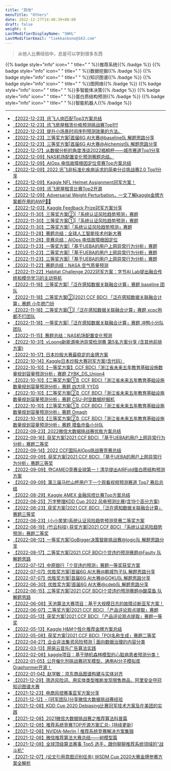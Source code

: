 ```yaml
---
title: "其他"
menuTitle: "Others"
date: 2022-12-27T14:40:39+08:00
draft: false
weight: 4
LastModifierDisplayName: "SWHL"
LastModifierEmail: "liekkaskono@163.com"
---
```


> 从他人比赛经验中，总是可以学到很多东西

{{% badge style="info" icon=" " title=" " %}}推荐系统{{% /badge %}}
{{% badge style="info" icon=" " title=" " %}}数据挖掘{{% /badge %}}
{{% badge style="info" icon=" " title=" " %}}知识图谱{{% /badge %}}
{{% badge style="info" icon=" " title=" " %}}图网络{{% /badge %}}
{{% badge style="info" icon=" " title=" " %}}多智能体决策{{% /badge %}}
{{% badge style="info" icon=" " title=" " %}}蛋白质结构预测{{% /badge %}}
{{% badge style="info" icon=" " title=" " %}}智能机器人{{% /badge %}}

---
- [【2022-12-23】讯飞人岗匹配Top3方案总结](http://mp.weixin.qq.com/s?__biz=Mzk0NDE5Nzg1Ng==&mid=2247505938&idx=2&sn=5d4f0fecf7ab9ae99fb2970bab2e7d84&chksm=c32ac19df45d488bf574e7bbb50180462f411949a7743c974e7ebf63cf269fe5e8d5f422d570#rd)
- [【2022-12-23】讯飞房屋租赁价格预测挑战赛Top1!!!](http://mp.weixin.qq.com/s?__biz=Mzk0NDE5Nzg1Ng==&mid=2247505875&idx=1&sn=4413426db5e2c51af92b550e94abec7b&chksm=c32ace5cf45d474ae505825adb852aa85dac9c90c5ce9db4f907c760e97aaf7c7fafcf1ab0e5#rd)
- [【2022-12-23】提升小场景时间序列预测效果的方法。](http://mp.weixin.qq.com/s?__biz=Mzk0NDE5Nzg1Ng==&mid=2247505912&idx=1&sn=c3f222e1edf00af20c6fc734c56b3172&chksm=c32ace77f45d476189b1936df1a5f7be24219b87b4ceedaadf2691ed0d5c4e0b6ce4518e2ff9#rd)
- [【2022-12-23】三等奖方案|首届6G AI大赛@baseline队 解题思路分享](https://mp.weixin.qq.com/s/SgBWO6tylTfXQ3T0iFNETw)
- [【2022-12-23】三等奖方案|首届6G AI大赛@Alchemist队 解题思路分享](https://mp.weixin.qq.com/s/TikPXaLHHOpiLTKoC0MjNA)
- [【2022-12-17】从数据分析的角度浅谈2022梧桐杯——城市赛道Top1分享](https://mp.weixin.qq.com/s/bbt0lyPotRw6ospOjJjotQ)
- [【2022-12-09】NAS机场配置变化预测赛题总结。](http://mp.weixin.qq.com/s?__biz=Mzk0NDE5Nzg1Ng==&mid=2247505708&idx=1&sn=48a8d11c77e520c07bffecd81ab9c599&chksm=c32acea3f45d47b529cec54724afdf4196615a9177b9abf504283f3f1fd711203e31ca3a8ab2#rd)
- [【2022-12-09】AIOps 电信故障根因定位竞赛Top方案总结](http://mp.weixin.qq.com/s?__biz=Mzk0NDE5Nzg1Ng==&mid=2247505754&idx=1&sn=d45a33fca19ddd0d33192d621c620473&chksm=c32aced5f45d47c31b98cb9675e2503de50bd24ec2f31bb0ace70f5612621aea43607aa0aa69#rd)
- [【2022-12-09】2022 讯飞非标准化疾病诉求的简单分诊挑战赛2.0 Top1分享](http://mp.weixin.qq.com/s?__biz=Mzk0NDE5Nzg1Ng==&mid=2247505848&idx=2&sn=87c6319660b10040de7bc0c4717d419f&chksm=c32ace37f45d47215d4064cc7c283af40f34a7f1c5097ea4011458f854dd1a066e626ec7897a#rd)
- [【2022-12-09】Kaggle NFL Helmet Assignment冠军方案！](http://mp.weixin.qq.com/s?__biz=Mzk0NDE5Nzg1Ng==&mid=2247505861&idx=1&sn=825d484da746cf191eb34be90d521389&chksm=c32ace4af45d475cafa77912273e2a825a8e8c79fcb521f4775299ef1bfc3c3c927f4a99d2cf#rd)
- [【2022-12-09】讯飞房屋租赁比赛Top2开源](http://mp.weixin.qq.com/s?__biz=Mzk0NDE5Nzg1Ng==&mid=2247505869&idx=2&sn=86a2ea68f36870e1648d965a05017dae&chksm=c32ace42f45d4754d3e642929484645b199002e7be9de020e0171bc7d4ed6f214948d0110d48#rd)
- [【2022-12-09】Adversarial Weight Perturbation，一文了解kaggle金牌方案都在用的AWP🥇🥇](http://mp.weixin.qq.com/s?__biz=MzAxOTU5NTU4MQ==&mid=2247490374&idx=1&sn=033ed7bab413e7ecd4001588f1208d61&chksm=9bc5f314acb27a02d5cb45ae26c045b42a18fc995e389e6df6d580c102af9bfd1b5294607776#rd)
- [【2022-12-03】Kaggle Feedback Prize冠军方案分享](http://mp.weixin.qq.com/s?__biz=Mzk0NDE5Nzg1Ng==&mid=2247505798&idx=1&sn=7d6d9ee97404541b826ed3c61cea5e3a&chksm=c32ace09f45d471f86163e9bba572cffab661438370807a7f3b3c311164f7e73d3f0ac656baa#rd)
- [【2022-11-30】三等奖方案②|「系统认证风险趋势预测」赛题](http://mp.weixin.qq.com/s?__biz=MzI5ODQxMTk5MQ==&mid=2247511631&idx=3&sn=0e1e7eb95c4c7b647a7a4bc98e9f9459&chksm=eca4dcf7dbd355e1b5f61b5892e01773df732a7070b25772abd9ea794170537b3e83f36a057e#rd)
- [【2022-11-30】三等奖方案①|「系统认证风险趋势预测」赛题](http://mp.weixin.qq.com/s?__biz=MzI5ODQxMTk5MQ==&mid=2247511631&idx=2&sn=aedf255f3fb902f3aa3b91f26c848c2e&chksm=eca4dcf7dbd355e12894209933c5fb9e2007f055e07a99605763ac554693dec8745cd23e27cc#rd)
- [【2022-11-30】二等奖方案|「系统认证风险趋势预测」赛题](http://mp.weixin.qq.com/s?__biz=MzI5ODQxMTk5MQ==&mid=2247511631&idx=1&sn=449228647107050027e6a5cd9a35c500&chksm=eca4dcf7dbd355e13ceb06043321e4584049840adf78979cecce37e1890c66219b17defed4f6#rd)
- [【2022-11-28】赛题总结：全球人工智能技术创新大赛](http://mp.weixin.qq.com/s?__biz=MzIwNDA5NDYzNA==&mid=2247500363&idx=1&sn=700a81a9ee660cfae2d90c87a6a71da0&chksm=96c7ef8ea1b066982bc693885e5f9e88452d32c90dadf7284bbff8fdb7e48e5555a1a5fd661b#rd)
- [【2022-11-26】竞赛总结：AIOps 电信故障根因定位](https://mp.weixin.qq.com/s/lN1HHHn9QVpaZVr-iGqH9A)
- [【2022-11-23】一等奖方案|「基于UEBA的用户上网异常行为分析」赛题](https://mp.weixin.qq.com/s/zI0uKhiZZDyNMAwKjdoBHg)
- [【2022-11-23】二等奖方案|「基于UEBA的用户上网异常行为分析」赛题](https://mp.weixin.qq.com/s/2HKSUnPIqzZ_vi4w1ejNBg)
- [【2022-11-23】三等奖方案|「基于UEBA的用户上网异常行为分析」赛题](https://mp.weixin.qq.com/s/cNbuUJcf4bYRbySq9fYgBg)
- [【2022-11-22】赛题总结：NASA 空气质量预测](https://mp.weixin.qq.com/s/RIoa2ScRLT2Y7p2olxTfDA)
- [【2022-11-22】Habitat Challenge 2022冠军方案：字节AI Lab提出融合传统和模仿学习的主动导航](https://mp.weixin.qq.com/s/DGYv97OMYDtA6HVY04h-Dg)
- [【2022-11-18】三等奖方案|「泛在感知数据关联融合计算」赛题 baseline 团队](https://mp.weixin.qq.com/s/_bAsK3d9evpXHXmnA4ow0w)
- [【2022-11-18】二等奖方案②|2021 CCF BDCI 「泛在感知数据关联融合计算」赛题 小牛摁门铃](https://mp.weixin.qq.com/s/tIh8MmglnddJnJUGmAqSww)
- [【2022-11-18】二等奖方案①|「泛在感知数据关联融合计算」赛题 xcpc狗都不打团队](https://mp.weixin.qq.com/s/r7Ch3GVFOarBzCvKWN0g8A)
- [【2022-11-18】一等奖方案|「泛在感知数据关联融合计算」赛题 冲鸭小分队团队](https://mp.weixin.qq.com/s/Z30-hwDkAXzbgwUTIKdLHA)
- [【2022-11-15】赛题总结：NAS机场配置变化预测](https://mp.weixin.qq.com/s/wjJ4vXF4Dxw8vfofVNbnZg)
- [【2022-10-31】vLoong新能源电池异常检测赛 第5名方案分享 (含其他前排方案)](https://mp.weixin.qq.com/s/bY948S7NWzsG5uedtjAm0Q)
- [【2022-10-17】日本炒股大赛最稳定的金牌方案](https://mp.weixin.qq.com/s/seHvAv6uMk-QnXv3E-ts1w)
- [【2022-10-14】Kaggle日本炒股大赛冠军方案(含代码）](https://mp.weixin.qq.com/s/5M-eNMbF4EBlIMVXfgjnwg)
- [【2022-10-10】【一等奖方案】CCF BDCI「浙江省未来五年教育基础设施数量规划容量预测分析」赛题 ZYBK_DS_Union4](https://mp.weixin.qq.com/s/D4X-iBZxBT0xmgSnxgJ2nQ)
- [【2022-10-10】【二等奖方案①】CCF BDCI「浙江省未来五年教育基础设施数量规划容量预测分析」赛题 四方坪 YYDS](https://mp.weixin.qq.com/s/_CGLPMTiSeXkrFb61LwnWw)
- [【2022-10-10】【二等奖方案②】CCF BDCI「浙江省未来五年教育基础设施数量规划容量预测分析」赛题 CSU-时空数据挖掘机](https://mp.weixin.qq.com/s/d0F958bw5Qg-paVL5wLA0w)
- [【2022-10-10】【三等奖方案①】CCF BDCI「浙江省未来五年教育基础设施数量规划容量预测分析」赛题 Omagh](https://mp.weixin.qq.com/s/IIvP81X32W8bGiBz1Q4IkA)
- [【2022-10-10】【三等奖方案②】CCF BDCI「浙江省未来五年教育基础设施数量规划容量预测分析」赛题 摸鱼炸鱼小分队](https://mp.weixin.qq.com/s/wNMRYAtREwQwrcXEq7jumA)
- [【2022-09-23】2022微信大数据挑战赛优胜方案总结](https://mp.weixin.qq.com/s/AkZvomdKaCbsTSSH4jBDKg)
- [【2022-09-16】获奖方案|2021 CCF BDCI 「基于UEBA的用户上网异常行为分析」赛题二等奖](https://mp.weixin.qq.com/s/2auKhJCDcsSiyy7ekwv4Yg)
- [【2022-09-14】2022 CCF国际AIOps挑战赛竞赛总结](https://mp.weixin.qq.com/s/CbVmY2RVR_ZRB3MaJ4lqmQ)
- [【2022-09-09】获奖方案|2021 CCF BDCI 「基于UEBA的用户上网异常行为分析」赛题三等奖](https://mp.weixin.qq.com/s/Ouko7-nFZkJfyKcCf4AoAw)
- [【2022-09-09】夺CAMEO竞赛全球第一！清华提出AIRFold蛋白质结构预测方案](https://mp.weixin.qq.com/s/52MFjmG3ZzyKTMUTcJRm1w)
- [【2022-09-09】第三届马栏山杯用户下一个观看视频预测赛道 Top7 赛后总结](https://mp.weixin.qq.com/s/IhWHkzx-y8U6ZbC6kGiuCg)
- [【2022-08-29】Kaggle AMEX 金融风控比赛Top方案总结](https://mp.weixin.qq.com/s/z4DZm3JdbardzSis91lrAA)
- [【2022-08-25】万字整理KDD Cup 2022 风电预测比赛(含19个高分方案)](https://mp.weixin.qq.com/s/-zMvykSXd3X4HYnu7938Uw)
- [【2022-08-23】获奖方案|2021 CCF BDCI 「泛在感知数据关联融合计算」赛题三等奖](https://mp.weixin.qq.com/s/OWuj5TkrxxwwdfziW1S5Mg)
- [【2022-08-23】(小小笑笑)系统认证风险趋势预测竞赛二等奖方案](https://mp.weixin.qq.com/s/gMclrGHPP7mzXJV9Nn_8-A)
- [【2022-08-19】(竹云科技) 获奖方案|2021 CCF BDCI 「系统认证风险趋势预测」赛题二等奖](https://mp.weixin.qq.com/s/6hIfiB9l9K_pXAqt9Lew4A)
- [【2022-08-12】一等奖方案|GoBigger决策智能挑战赛@logic队 解题思路分享](https://mp.weixin.qq.com/s/c3iwaWN5jVx7DM1dsGx3mw)
- [【2022-08-17】二等奖方案|2021 CCF BDCI个贷违约预测赛题@Faulty 队解题思路](https://mp.weixin.qq.com/s/BdOSAKIL4tzhCRxHz9AKKg)
- [【2022-07-12】中原银行「个贷违约预测」赛题一等奖获奖方案](https://mp.weixin.qq.com/s/hnNueD98r5DzHvJXiibPDQ)
- [【2022-07-07】优胜奖方案|首届6G AI大赛@鹏城包子队 解题思路分享](https://mp.weixin.qq.com/s?__biz=MzI5ODQxMTk5MQ==&mid=2247506633&idx=1&sn=767fb3837274cc28456a3967c5f9f160&chksm=eca4a871dbd321679cde61e31d42c597b0fe5f135131c143ec7b4a74e913d64f8610ee9a81e4&scene=178&cur_album_id=1822046196287258625#rd)
- [【2022-07-07】优胜奖方案|首届6G AI大赛@GOKU队 解题思路分享](https://mp.weixin.qq.com/s?__biz=MzI5ODQxMTk5MQ==&mid=2247506745&idx=1&sn=e8d552e21c2da32f79bb435841dd3992&chksm=eca4a981dbd32097c6ff1ec42f203bde8c2dfda52cd20d89f1561e6c9adef67dea405bf8debf&scene=178&cur_album_id=1822046196287258625#rd)
- [【2022-06-30】优胜奖方案|首届6G AI大赛@cdeb队 解题思路分享](https://mp.weixin.qq.com/s/1xYZpk0kD4y51CpjRXPgMQ)
- [【2022-06-15】三等奖方案|2021 CCF BDCI个贷违约预测赛题@酸菜鱼 队解题思路](https://mp.weixin.qq.com/s/Gpk58GOZ-pUQI63Srx_gYA)
- [【2022-06-08】天池算法大赛项目：基于大规模日志的故障诊断亚军方案！](https://mp.weixin.qq.com/s/GwrcPwTNHTXb46ek0-rWKA)
- [【2022-06-07】二等奖方案|2021 CCF BDCI 「产品评论观点提取」赛题](https://mp.weixin.qq.com/s/-LrrbFxOtVOiyvjxewLxcw)
- [【2022-05-13】获奖方案|2021 CCF BDCI 「产品评论观点提取」赛题一等奖](https://mp.weixin.qq.com/s/MFa9bqEcPah2pdt1PfbeeA)
- [【2022-05-13】Kaggle H&M个性化推荐金牌方案总结](https://mp.weixin.qq.com/s/JieqWl4wQXHP2t9Ew6fd6w)
- [【2022-05-08】获奖方案|2021 CCF BDCI「POI名称生成」赛题二等奖](https://mp.weixin.qq.com/s/q6JUySACQR748Vty5I30BA)
- [【2022-04-27】企业非法集资风险预测 | 面向数据治理的内容分类](https://mp.weixin.qq.com/s/Fem7Zxn4tD7sbRRYsNEkcQ)
- [【2022-03-13】网易云音乐广告算法实践](https://mp.weixin.qq.com/s/wpgESXcT8UVwDjtPZdo_Bg)
- [【2022-02-08】kaggle项目：基于随机森林模型的心脏病患者预测分类！](https://mp.weixin.qq.com/s/ylREDKB-HFo0b2mxphXd_g)
- [【2022-01-05】公开催化剂挑战赛冠军模型、通用AI分子模拟库Graphormer开源！](https://mp.weixin.qq.com/s/oOrRYf8anJqwiMrVq-H_8g)
- [【2022-01-04】赵学敏：京东商品图谱构建与实体对齐](https://mp.weixin.qq.com/s/9y4x4Ui4a5HiHRwi-gGRmA)
- [【2021-12-29】筛选风险词、用实体类型推断发现限售商品，阿里安全夺冠知识图谱大赛](https://mp.weixin.qq.com/s/1AXztwJCgkEauOKZwfs5Kw)
- [【2021-12-23】电商风控赛事亚军方案分享](https://mp.weixin.qq.com/s/jpJBvPihhHxREC6-FcXGyQ)
- [【2021-12-12】- [冠军团队]分享微信大数据挑战赛经验](https://mp.weixin.qq.com/s/Jxydvm9Ri11i4RF4NbS0bA)
- [【2021-12-08】KDD Cup 2020 Debiasing比赛冠军技术方案及在美团的实践](https://tech.meituan.com/2020/08/20/kdd-cup-debiasing-practice.html)
- [【2021-12-08】2021微信大数据挑战赛之推荐算法科普篇](https://developers.weixin.qq.com/community/develop/article/doc/0000e60e1c8ed881174c39f9d56413)
- [【2021-12-08】推荐系统竞赛TOP开源方案汇总- [持续更新]](https://zhuanlan.zhihu.com/p/269635363)
- [【2021-12-08】NVIDIA-Merlin | 推荐系统竞赛解决方案集锦](https://zhuanlan.zhihu.com/p/442001853)
- [【2021-12-08】微信推荐算法大赛总结——树模型篇](https://zhuanlan.zhihu.com/p/402162597)
- [【2021-12-08】全球顶级算法赛事 Top5 选手，跟你聊聊推荐系统领域的“战斗机”](https://gitbook.cn/gitchat/geekbook/5c4abd3b4ab8b926cf73acc5/topic/5c52ef1cdc96fe6e50a51cb8)
- [【2021-12-07】(论文引用意图识别任务) WSDM Cup 2020大赛金牌参赛方案全解析](https://segmentfault.com/a/1190000037442413)